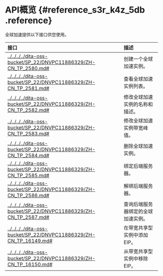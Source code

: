 # API概览 {#reference_s3r_k4z_5db .reference}

全球加速提供以下接口供您使用。

|接口|描述|
|:-|:-|
|[../../../../dita-oss-bucket/SP\_22/DNVPC11886329/ZH-CN\_TP\_2580.md\#](../../../../cn.zh-CN/API参考/全球加速/CreateGlobalAccelerationInstance.md#)|创建一个全球加速实例。|
|[../../../../dita-oss-bucket/SP\_22/DNVPC11886329/ZH-CN\_TP\_2581.md\#](../../../../cn.zh-CN/API参考/全球加速/DescribeGlobalAccelerationInstances.md#)|查看全球加速实例列表。|
|[../../../../dita-oss-bucket/SP\_22/DNVPC11886329/ZH-CN\_TP\_2582.md\#](../../../../cn.zh-CN/API参考/全球加速/ModifyGlobalAccelerationInstanceAttributes.md#)|修改全球加速实例的名称和描述。|
|[../../../../dita-oss-bucket/SP\_22/DNVPC11886329/ZH-CN\_TP\_2583.md\#](../../../../cn.zh-CN/API参考/全球加速/ModifyGlobalAccelerationInstanceSpec.md#)|修改全球加速实例带宽峰值。|
|[../../../../dita-oss-bucket/SP\_22/DNVPC11886329/ZH-CN\_TP\_2584.md\#](../../../../cn.zh-CN/API参考/全球加速/DeleteGlobalAccelerationInstance.md#)|删除全球加速实例。|
|[../../../../dita-oss-bucket/SP\_22/DNVPC11886329/ZH-CN\_TP\_2585.md\#](../../../../cn.zh-CN/API参考/全球加速/AssociateGlobalAccelerationInstance.md#)|绑定后端服务器。|
|[../../../../dita-oss-bucket/SP\_22/DNVPC11886329/ZH-CN\_TP\_2586.md\#](../../../../cn.zh-CN/API参考/全球加速/UnassociateGlobalAccelerationInstance.md#)|解绑后端服务器。|
|[../../../../dita-oss-bucket/SP\_22/DNVPC11886329/ZH-CN\_TP\_2587.md\#](../../../../cn.zh-CN/API参考/全球加速/DescribeServerRelatedGlobalAccelerationInstances.md#)|查询后端服务器绑定的全球加速实例。|
|[../../../../dita-oss-bucket/SP\_22/DNVPC11886329/ZH-CN\_TP\_16149.md\#](../../../../cn.zh-CN/API参考/全球加速/AddGlobalAccelerationInstanceIp.md#)|在带宽共享型实例中添加EIP。|
|[../../../../dita-oss-bucket/SP\_22/DNVPC11886329/ZH-CN\_TP\_16150.md\#](../../../../cn.zh-CN/API参考/全球加速/RemoveGlobalAccelerationInstanceIp.md#)|从带宽共享型实例中移除EIP。|

